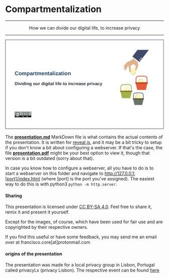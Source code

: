 # Compartmentalization

-----
<center>How we can divide our digital life, to increase privacy</center>

----
![First Slide](https://raw.githubusercontent.com/francisco-core/presentation-compartmentalization/master/images/first-slide.png)

The [**presentation.md**](./presentation.md) MarkDown file is what contains the actual contents of the presentation. It is written for [reveal.js](https://github.com/hakimel/reveal.js), and it may be a bit tricky to setup if you don't know a bit about configuring a webserver. If that's the case, the file [**presentation.pdf**](./presentation.pdf) might be your best option to view it, though that version is a bit outdated (sorry about that).

In case you know how to configure a webserver, all you have to do is to start a webserver on this folder and navigate to http://127.0.0.1:[port]/index.html (where [port] is the port you've assigned). The easiest way to do this is with python3 `python -m http.server`.

#### Sharing

This presentation is licensed under [CC BY-SA 4.0](http://creativecommons.org/licenses/by-sa/4.0/). Feel free to share it, remix it and present it yourself.

Except for the images, of course, which have been used for fair use and are copyrighted by their respective owners.

If you find this useful or have some feedback, you may send me an email over at francisco.core[at]protonmail.com 

#### origins of the presentation
The presentation was made for a local privacy group in Lisbon, Portugal called privacyLx (privacy Lisbon). The respective event can be found [here](https://privacylx.org/en/events/passwords-and-compartmentalization/)
